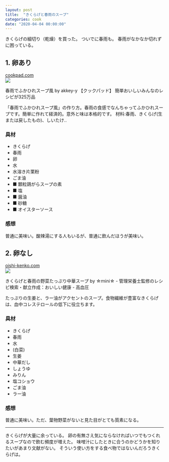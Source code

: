 ```yaml
---
layout: post
title:  "きくらげと春雨のスープ"
categories: cook
date: "2020-04-04 00:00:00"
---
```


きくらげの細切り（乾燥）を買った。
ついでに春雨も。
春雨がなかなか切れずに困っている。

## 1. 卵あり


<div class="card">
  <a href="https://cookpad.com/recipe/5632554"></a>
  <div class="card__header">
    <a href="https://cookpad.com/recipe/5632554">cookpad.com</a>
  </div>
  <div class="card__image">
    <img src="https://img.cpcdn.com/recipes/5632554/1200x630c/b02e5963fadd3cd3c3147a2cc3d239dc.jpg?u=761758&p=1556965541">
  </div>
  <div class="card__title">
    <p>春雨でふかひれスープ風 by akkey-y 【クックパッド】 簡単おいしいみんなのレシピが325万品</p>
  </div>
  <div class="card__description">
    <p>「春雨でふかひれスープ風」の作り方。春雨の食感でなんちゃってふかひれスープです。簡単に作れて経済的。意外と味は本格的です。 材料:春雨、きくらげ(生または戻したもの)、しいたけ..</p>
  </div>
</div>


### 具材
- きくらげ
- 春雨
- 卵
- 水
- 水溶き片栗粉
- ごま油
- ■ 顆粒鶏がらスープの素
- ■ 塩
- ■ 醤油
- ■ 砂糖
- ■ オイスターソース

### 感想
普通に美味い。酸辣湯にする人もいるが、普通に飲んだほうが美味い。

## 2. 卵なし


<div class="card">
  <a href="https://oishi-kenko.com/recipes/1300"></a>
  <div class="card__header">
    <a href="https://oishi-kenko.com/recipes/1300">oishi-kenko.com</a>
  </div>
  <div class="card__image">
    <img src="https://img.oishi-kenko.com/images/kenko_outside_recipes/w=500,h=500,c=true/21548.jpg?2017-03-30%2015:13:24%20+0900">
  </div>
  <div class="card__title">
    <p>きくらげと春雨の野菜たっぷり中華スープ by ☆ｍini☆ - 管理栄養士監修のレシピ検索・献立作成：おいしい健康 - 高血圧</p>
  </div>
  <div class="card__description">
    <p>たっぷりの生姜と、ラー油がアクセントのスープ。食物繊維が豊富なきくらげは、血中コレステロールの低下に役立ちます。</p>
  </div>
</div>


### 具材
- きくらげ
- 春雨
- 水
- (白菜)
- 生姜
- 中華だし
- しょうゆ
- みりん
- 塩コショウ
- ごま油
- ラー油

### 感想
普通に美味い。ただ、葉物野菜がないと見た目がとても質素になる。


---

きくらげが大量に余っている。
卵の有無さえ気にならなければいつでもつくれるスープなので飲む頻度が増えた。
味噌汁にしたときに合うのかどうかを知りたいがあまり文献がない。
そういう使い方をする食べ物ではないんだろうきくらげは。
